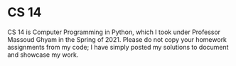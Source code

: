 # CS 14
CS 14 is Computer Programming in Python, which I took under Professor Massoud Ghyam in the Spring of 2021. Please do not copy your homework assignments from my code; I have simply posted my solutions to document and showcase my work.

